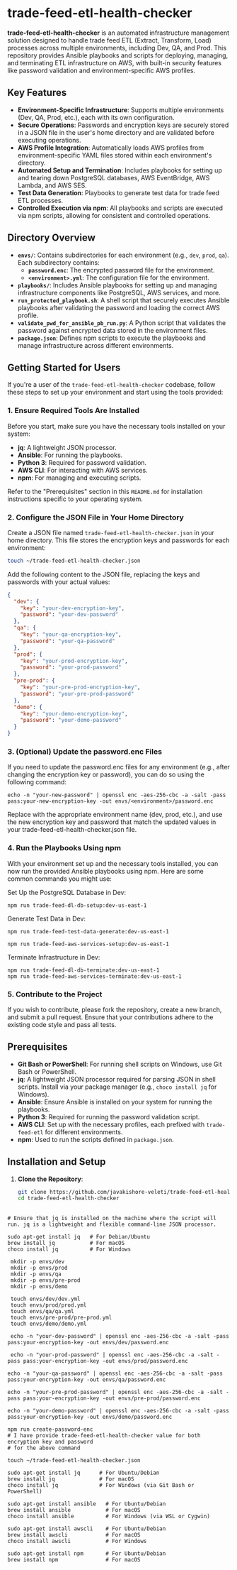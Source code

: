 # trade-feed-etl-health-checker

**trade-feed-etl-health-checker** is an automated infrastructure management solution designed to handle trade feed ETL (Extract, Transform, Load) processes across multiple environments, including Dev, QA, and Prod. This repository provides Ansible playbooks and scripts for deploying, managing, and terminating ETL infrastructure on AWS, with built-in security features like password validation and environment-specific AWS profiles.

## Key Features

- **Environment-Specific Infrastructure**: Supports multiple environments (Dev, QA, Prod, etc.), each with its own configuration.
- **Secure Operations**: Passwords and encryption keys are securely stored in a JSON file in the user's home directory and are validated before executing operations.
- **AWS Profile Integration**: Automatically loads AWS profiles from environment-specific YAML files stored within each environment's directory.
- **Automated Setup and Termination**: Includes playbooks for setting up and tearing down PostgreSQL databases, AWS EventBridge, AWS Lambda, and AWS SES.
- **Test Data Generation**: Playbooks to generate test data for trade feed ETL processes.
- **Controlled Execution via npm**: All playbooks and scripts are executed via npm scripts, allowing for consistent and controlled operations.

## Directory Overview

- **`envs/`**: Contains subdirectories for each environment (e.g., `dev`, `prod`, `qa`). Each subdirectory contains:
  - **`password.enc`**: The encrypted password file for the environment.
  - **`<environment>.yml`**: The configuration file for the environment.
- **`playbooks/`**: Includes Ansible playbooks for setting up and managing infrastructure components like PostgreSQL, AWS services, and more.
- **`run_protected_playbook.sh`**: A shell script that securely executes Ansible playbooks after validating the password and loading the correct AWS profile.
- **`validate_pwd_for_ansible_pb_run.py`**: A Python script that validates the password against encrypted data stored in the environment files.
- **`package.json`**: Defines npm scripts to execute the playbooks and manage infrastructure across different environments.

## Getting Started for Users

If you're a user of the `trade-feed-etl-health-checker` codebase, follow these steps to set up your environment and start using the tools provided:

### 1. **Ensure Required Tools Are Installed**

Before you start, make sure you have the necessary tools installed on your system:

- **jq**: A lightweight JSON processor.
- **Ansible**: For running the playbooks.
- **Python 3**: Required for password validation.
- **AWS CLI**: For interacting with AWS services.
- **npm**: For managing and executing scripts.

Refer to the "Prerequisites" section in this `README.md` for installation instructions specific to your operating system.

### 2. **Configure the JSON File in Your Home Directory**

Create a JSON file named `trade-feed-etl-health-checker.json` in your home directory. This file stores the encryption keys and passwords for each environment:

```bash
touch ~/trade-feed-etl-health-checker.json

```

Add the following content to the JSON file, replacing the keys and passwords with your actual values:

```json
{
  "dev": {
    "key": "your-dev-encryption-key",
    "password": "your-dev-password"
  },
  "qa": {
    "key": "your-qa-encryption-key",
    "password": "your-qa-password"
  },
  "prod": {
    "key": "your-prod-encryption-key",
    "password": "your-prod-password"
  },
  "pre-prod": {
    "key": "your-pre-prod-encryption-key",
    "password": "your-pre-prod-password"
  },
  "demo": {
    "key": "your-demo-encryption-key",
    "password": "your-demo-password"
  }
}

```

### 3. **(Optional) Update the password.enc Files**

If you need to update the password.enc files for any environment (e.g., after changing the encryption key or password), you can do so using the following command:

```shell
echo -n "your-new-password" | openssl enc -aes-256-cbc -a -salt -pass pass:your-new-encryption-key -out envs/<environment>/password.enc

```

Replace <environment> with the appropriate environment name (dev, prod, etc.), and use the new encryption key and password that match the updated values in your trade-feed-etl-health-checker.json file.


### 4. **Run the Playbooks Using npm**

With your environment set up and the necessary tools installed, you can now run the provided Ansible playbooks using npm. Here are some common commands you might use:

Set Up the PostgreSQL Database in Dev:

```shell
npm run trade-feed-dl-db-setup:dev-us-east-1
```

Generate Test Data in Dev:

```shell
npm run trade-feed-test-data-generate:dev-us-east-1

```

```shell
npm run trade-feed-aws-services-setup:dev-us-east-1
```

Terminate Infrastructure in Dev:

```shell
npm run trade-feed-dl-db-terminate:dev-us-east-1
npm run trade-feed-aws-services-terminate:dev-us-east-1
```

### 5. **Contribute to the Project**

If you wish to contribute, please fork the repository, create a new branch, and submit a pull request. Ensure that your contributions adhere to the existing code style and pass all tests.

## Prerequisites

- **Git Bash or PowerShell**: For running shell scripts on Windows, use Git Bash or PowerShell.
- **jq**: A lightweight JSON processor required for parsing JSON in shell scripts. Install via your package manager (e.g., `choco install jq` for Windows).
- **Ansible**: Ensure Ansible is installed on your system for running the playbooks.
- **Python 3**: Required for running the password validation script.
- **AWS CLI**: Set up with the necessary profiles, each prefixed with `trade-feed-etl` for different environments.
- **npm**: Used to run the scripts defined in `package.json`.

## Installation and Setup

1. **Clone the Repository**:
   ```bash
   git clone https://github.com/javakishore-veleti/trade-feed-etl-health-checker.git
   cd trade-feed-etl-health-checker

##
```shell
# Ensure that jq is installed on the machine where the script will run. jq is a lightweight and flexible command-line JSON processor.

sudo apt-get install jq   # For Debian/Ubuntu
brew install jq           # For macOS
choco install jq          # For Windows

 mkdir -p envs/dev
 mkdir -p envs/prod
 mkdir -p envs/qa  
 mkdir -p envs/pre-prod
 mkdir -p envs/demo

 touch envs/dev/dev.yml
 touch envs/prod/prod.yml
 touch envs/qa/qa.yml
 touch envs/pre-prod/pre-prod.yml
 touch envs/demo/demo.yml

 echo -n "your-dev-password" | openssl enc -aes-256-cbc -a -salt -pass pass:your-encryption-key -out envs/dev/password.enc

 echo -n "your-prod-password" | openssl enc -aes-256-cbc -a -salt -pass pass:your-encryption-key -out envs/prod/password.enc

echo -n "your-qa-password" | openssl enc -aes-256-cbc -a -salt -pass pass:your-encryption-key -out envs/qa/password.enc

echo -n "your-pre-prod-password" | openssl enc -aes-256-cbc -a -salt -pass pass:your-encryption-key -out envs/pre-prod/password.enc

echo -n "your-demo-password" | openssl enc -aes-256-cbc -a -salt -pass pass:your-encryption-key -out envs/demo/password.enc

npm run create-password-enc
# I have provide trade-feed-etl-health-checker value for both encryption key and password
# for the above command

touch ~/trade-feed-etl-health-checker.json

sudo apt-get install jq      # For Ubuntu/Debian
brew install jq              # For macOS
choco install jq             # For Windows (via Git Bash or PowerShell)

sudo apt-get install ansible   # For Ubuntu/Debian
brew install ansible           # For macOS
choco install ansible          # For Windows (via WSL or Cygwin)

sudo apt-get install awscli    # For Ubuntu/Debian
brew install awscli            # For macOS
choco install awscli           # For Windows

sudo apt-get install npm       # For Ubuntu/Debian
brew install npm               # For macOS


```



